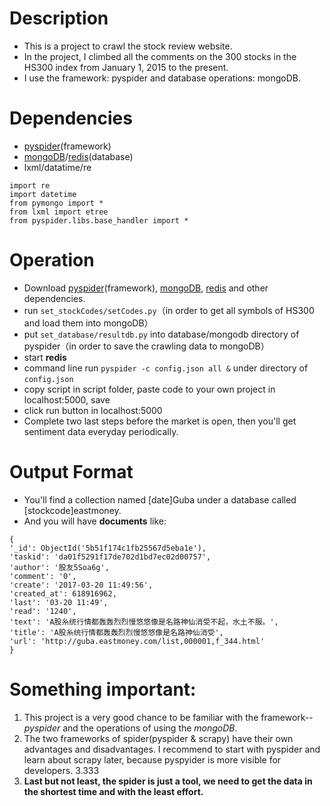 # Description
* This is a project to crawl the stock review website. 
* In the project, I climbed all the comments on the 300 stocks in the HS300 index from January 1, 2015 to the present.
* I use the framework: pyspider and database operations: mongoDB.


# Dependencies
+ [pyspider](http://docs.pyspider.org/en/latest/)(framework)
+ [mongoDB](https://www.mongodb.com/)/[redis](https://redis.io/)(database)
+ lxml/datatime/re

```
import re
import datetime
from pymongo import *
from lxml import etree
from pyspider.libs.base_handler import *
```

# Operation

+ Download [pyspider](http://docs.pyspider.org/en/latest/)(framework), [mongoDB](https://www.mongodb.com/), [redis](https://redis.io/) and other dependencies.
+ run `set_stockCodes/setCodes.py`（in order to get all symbols of HS300 and load them into mongoDB）
+ put `set_database/resultdb.py` into database/mongodb directory of pyspider（in order to save the crawling data to mongoDB）
+ start **redis**
+ command line run `pyspider -c config.json all &` under directory of `config.json`
+ copy script in script folder, paste code to your own project in localhost:5000, save
+ click run button in localhost:5000
+ Complete two last steps before the market is open, then you'll get sentiment data everyday periodically.






# Output Format
* You'll find a collection named [date]Guba under a database called [stockcode]eastmoney.
* And you will have **documents** like:
```
{
'_id': ObjectId('5b51f174c1fb25567d5eba1e'), 
'taskid': 'da01f5291f17de702d1bd7ec02d00757', 
'author': '股友5Soa6g', 
'comment': '0', 
'create': '2017-03-20 11:49:56', 
'created_at': 618916962, 
'last': '03-20 11:49', 
'read': '1240', 
'text': 'A股糸统行情都轰轰烈烈慢悠悠像是名路神仙消受不起，水土不服。', 
'title': 'A股糸统行情都轰轰烈烈慢悠悠像是名路神仙消受', 
'url': 'http://guba.eastmoney.com/list,000001,f_344.html'
}
```

# Something important:
1. This project is a very good chance to be familiar with the framework--*pyspider* and the operations of using the *mongoDB*.
2. The two frameworks of spider(pyspider & scrapy) have their own advantages and disadvantages. I recommend to start with pyspider and learn about scrapy later, because pyspyider is more visible for developers.
3.333
4. **Last but not least, the spider is just a tool, we need to get the data in the shortest time and with the least effort.**
